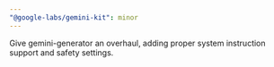 ```yaml
---
"@google-labs/gemini-kit": minor
---
```


Give gemini-generator an overhaul, adding proper system instruction support and safety settings.
